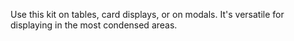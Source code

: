 Use this kit on tables, card displays, or on modals. It's versatile for displaying in the most condensed areas.

